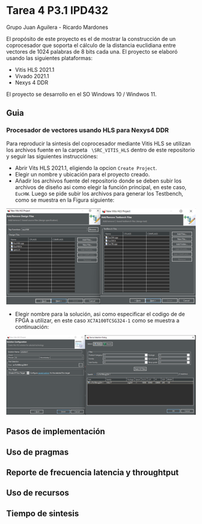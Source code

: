 # Tarea 4 P3.1 IPD432

Grupo Juan Aguilera - Ricardo Mardones

El propósito de este proyecto es el de mostrar la construcción de un coprocesador que soporta el cálculo de la distancia euclidiana entre vectores de 1024 palabras de 8 bits cada una.
El proyecto se elaboró usando las siguientes plataformas:

* Vitis HLS 2021.1
* Vivado 2021.1
* Nexys 4 DDR

El proyecto se desarrollo en el SO Windows 10 /  Windwos 11.

## Guia
### Procesador de vectores usando HLS para Nexys4 DDR

Para reproducir la sintesis del coprocesador mediante Vitis HLS se utilizan los archivos fuente en la carpeta ``` \SRC_VITIS_HLS``` dentro de este repositorio y seguir las siguientes instrucciónes:

* Abrir Vits HLS 2021.1, eligiendo la opcion ```Create Project```.
* Elegir un nombre y ubicación para el proyecto creado.
* Añadir los archivos fuente del repositorio donde se deben subir los archivos de diseño asi como elegir la función principal, en este caso, ```EucHW```. Luego se pide subir los archivos para generar los Testbench, como se muestra en la Figura siguiente:

![Archivos añadidos.](/Imagenes_Readme/Vitis_HLS_Files.png)

* Elegir nombre para la solución, asi como especificar el codigo de de FPGA a utilizar, en este caso ```XC7A100TCSG324-1``` como se muestra a continuación:

![.](/Imagenes_Readme/device.png)

## Pasos de implementación

## Uso de pragmas

## Reporte de frecuencia latencia y throughtput

## Uso de recursos

## Tiempo de sintesis
